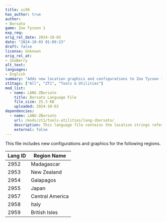 ```yaml
---
title: ui99
has_author: true
author: 
- Borsato
game: Zoo Tycoon 1
exp_req:
orig_rel_date: 2024-10-03
date: "2024-10-03 01:09:23"
draft: false
license: Unknown
orig_rel_at: 
- ZooBerry
alt_text: 
languages:
- English
summary: "Adds new location graphics and configurations to Zoo Tycoon 1."
zt1tags: ["All", "ZT1", "Tools & Utilities"]
mod_list: 
  - name: LANG-ZBorsato
    title: Borsato Language File
    file_size: 25.3 KB
    uploaded: 2024-10-03
dependencies:
  - name: LANG-ZBorsato
    url: /mods/zt1/tools-utilities/lang-zborsato/
    description: This language file contains the location strings referenced by this mod and is required for it to work properly.
    external: false
---
```

This file includes new configurations and graphics for the following regions.

| Lang ID | Region Name |
|---------|-------------|
| 2952    | Madagascar  |
| 2953    | New Zealand |
| 2954    | Galapagos   |
| 2955    | Japan       |
| 2957    | Central America |
| 2958    | Italy       |
| 2959    | British Isles |